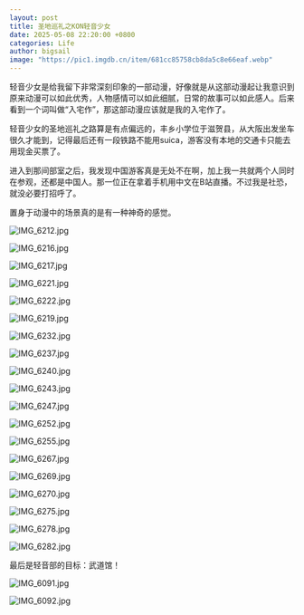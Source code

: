 ```yaml
---
layout: post
title: 圣地巡礼之KON轻音少女
date: 2025-05-08 22:20:00 +0800
categories: Life
author: bigsail
image: "https://pic1.imgdb.cn/item/681cc85758cb8da5c8e66eaf.webp"
---
```

轻音少女是给我留下非常深刻印象的一部动漫，好像就是从这部动漫起让我意识到原来动漫可以如此优秀，人物感情可以如此细腻，日常的故事可以如此感人。后来看到一个词叫做“入宅作”，那这部动漫应该就是我的入宅作了。

轻音少女的圣地巡礼之路算是有点偏远的，丰乡小学位于滋贺县，从大阪出发坐车很久才能到，记得最后还有一段铁路不能用suica，游客没有本地的交通卡只能去用现金买票了。

进入到那间部室之后，我发现中国游客真是无处不在啊，加上我一共就两个人同时在参观，还都是中国人。那一位正在拿着手机用中文在B站直播。不过我是社恐，就没必要打招呼了。

置身于动漫中的场景真的是有一种神奇的感觉。

![IMG_6212.jpg](https://img.ffu.im/v2/gHkBRq9.jpeg)

![IMG_6216.jpg](https://img.ffu.im/v2/6jTu9y9.jpeg)

![IMG_6217.jpg](https://img.ffu.im/v2/hbmtU2O.jpeg)

![IMG_6221.jpg](https://img.ffu.im/v2/P9FvAgR.jpeg)

![IMG_6222.jpg](https://img.ffu.im/v2/ljby06u.jpeg)

![IMG_6219.jpg](https://img.ffu.im/v2/zd1Ybvj.jpeg)

![IMG_6232.jpg](https://img.ffu.im/v2/UtyVKke.jpeg)

![IMG_6237.jpg](https://img.ffu.im/v2/OlS1fD4.jpeg)

![IMG_6240.jpg](https://img.ffu.im/v2/mhsqmeB.jpeg)

![IMG_6243.jpg](https://img.ffu.im/v2/RLlq4Ok.jpeg)

![IMG_6247.jpg](https://img.ffu.im/v2/91qRUG0.jpeg)

![IMG_6252.jpg](https://img.ffu.im/v2/ZyoITPG.jpeg)

![IMG_6255.jpg](https://img.ffu.im/v2/MQuzbJn.jpeg)

![IMG_6267.jpg](https://img.ffu.im/v2/k5hWr8D.jpeg)

![IMG_6269.jpg](https://img.ffu.im/v2/1qH4Wkh.jpeg)

![IMG_6270.jpg](https://img.ffu.im/v2/plIR2yL.jpeg)

![IMG_6275.jpg](https://img.ffu.im/v2/vLUKCmM.jpeg)

![IMG_6278.jpg](https://img.ffu.im/v2/LA1P0JF.jpeg)

![IMG_6282.jpg](https://img.ffu.im/v2/inNCmAZ.jpeg)

最后是轻音部的目标：武道馆！

![IMG_6091.jpg](https://img.ffu.im/v2/l6126VC.jpeg)

![IMG_6092.jpg](https://img.ffu.im/v2/WIZ81Fw.jpeg)
